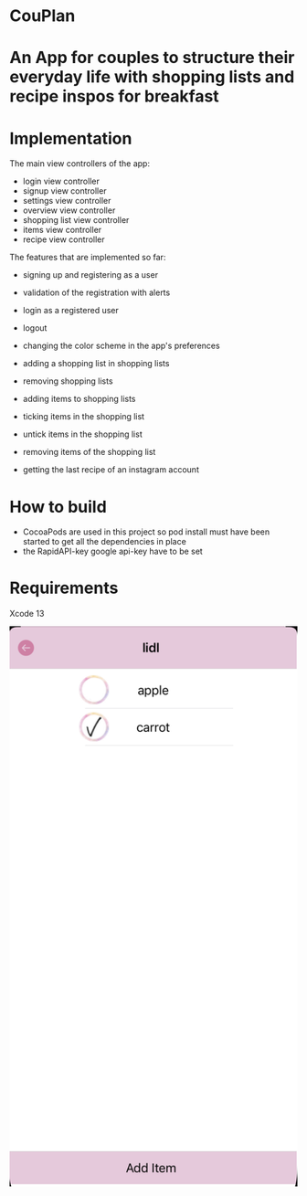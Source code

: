 # CouPlan

# An App for couples to structure their everyday life with shopping lists and recipe inspos for breakfast

# Implementation

The main view controllers of the app:
- login view controller 
- signup view controller
- settings view controller 
- overview view controller 
- shopping list view controller 
- items view controller 
- recipe view controller 

The features that are implemented so far:
- signing up and registering as a user 
- validation of the registration with alerts 
- login as a registered user 
- logout 

- changing the color scheme in the app's preferences

- adding a shopping list in shopping lists 
- removing shopping lists
- adding items to shopping lists 
- ticking items in the shopping list 
- untick items in the shopping list 
- removing items of the shopping list 

- getting the last recipe of an instagram account

# How to build

- CocoaPods are used in this project so pod install must have been started to get all the dependencies in place
- the RapidAPI-key google api-key have to be set 

# Requirements

Xcode 13

![alt text](https://github.com/AlexandraMariaH/CouPlan/blob/main/screenshots/screenshot_itemlist_screen.png)





